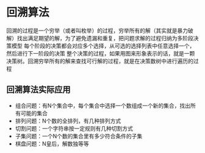# 回溯算法
回溯的过程是一个穷举（或者叫枚举）的过程，穷举所有的解（其实就是暴力破解）找出满足期望的解，为了避免遗漏和重复，把问题求解的过程归纳为多阶段决策模型
每个阶段的决策都会对应多个选择，从可选的选择列表中任意选择一个，然后进行下一阶段的决策
整个决策的过程，如果用图来形象表示的话，就是一颗决策树。回溯穷举所有的解来查找可行解的过程，就是在决策数树中进行遍历的过程


## 回溯算法实际应用
- 组合问题：有N个集合中，每个集合中选择一个数组成一个新的集合，找出所有可能的集合
- 排列问题：N个数的全排列，有几种排列方式
- 切割问题：一个字符串按一定规则有几种切割方式
- 子集问题：一个N个数的集合里有多少符合条件的子集
- 棋盘问题：N皇后，解数独等等
